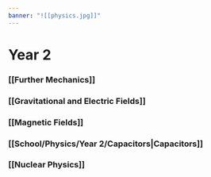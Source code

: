 ```yaml
---
banner: "![[physics.jpg]]"
---
```

# Year 2

### [[Further Mechanics]]

### [[Gravitational and Electric Fields]]

### [[Magnetic Fields]]

### [[School/Physics/Year 2/Capacitors|Capacitors]]

### [[Nuclear Physics]]
